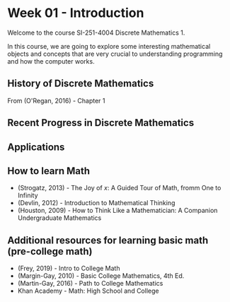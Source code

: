 # Week 01 - Introduction

Welcome to the course SI-251-4004 Discrete Mathematics 1. 

In this course, we are going to explore some interesting mathematical
objects and concepts that are very crucial to understanding programming 
and how the computer works.

## History of Discrete Mathematics

From (O'Regan, 2016) - Chapter 1

## Recent Progress in Discrete Mathematics

## Applications

## How to learn Math   

- (Strogatz, 2013) - The Joy of $x$: A Guided Tour of Math, fromm One to Infinity
- (Devlin, 2012) - Introduction to Mathematical Thinking
- (Houston, 2009) - How to Think Like a Mathematician: A Companion Undergraduate Mathematics

## Additional resources for learning basic math (pre-college math)

- (Frey, 2019) - Intro to College Math
- (Margin-Gay, 2010) - Basic College Mathematics, 4th Ed. 
- (Martin-Gay, 2016) - Path to College Mathematics
- Khan Academy - Math: High School and College